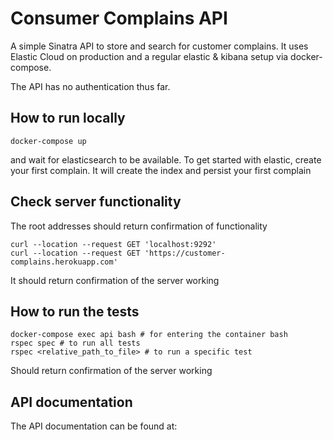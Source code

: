 # Consumer Complains API
A simple Sinatra API to store and search for customer complains. It
uses Elastic Cloud on production and a regular elastic & kibana setup via
docker-compose.

The API has no authentication thus far.
## How to run locally
```
docker-compose up
```
and wait for elasticsearch to be available. To get started with elastic, create your first complain. It will
create the index and persist your first complain
## Check server functionality
The root addresses should return confirmation of functionality
```
curl --location --request GET 'localhost:9292'
curl --location --request GET 'https://customer-complains.herokuapp.com'
```
It should return confirmation of the server working
## How to run the tests
```
docker-compose exec api bash # for entering the container bash
rspec spec # to run all tests
rspec <relative_path_to_file> # to run a specific test
```
Should return confirmation of the server working
## API documentation
The API documentation can be found at:
```

```

